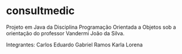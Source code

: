 # consultmedic
Projeto em Java da Disciplina Programação Orientada a Objetos sob a orientação do professor Vandermi João da Silva.

Integrantes:
Carlos Eduardo
Gabriel Ramos
Karla Lorena
